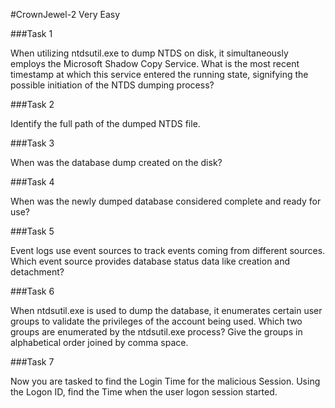 #CrownJewel-2
Very Easy


###Task 1

When utilizing ntdsutil.exe to dump NTDS on disk, it simultaneously employs the Microsoft Shadow Copy Service. What is the most recent timestamp at which this service entered the running state, signifying the possible initiation of the NTDS dumping process?

###Task 2

Identify the full path of the dumped NTDS file.

###Task 3

When was the database dump created on the disk?

###Task 4

When was the newly dumped database considered complete and ready for use?

###Task 5

Event logs use event sources to track events coming from different sources. Which event source provides database status data like creation and detachment?

###Task 6

When ntdsutil.exe is used to dump the database, it enumerates certain user groups to validate the privileges of the account being used. Which two groups are enumerated by the ntdsutil.exe process? Give the groups in alphabetical order joined by comma space.

###Task 7

Now you are tasked to find the Login Time for the malicious Session. Using the Logon ID, find the Time when the user logon session started.